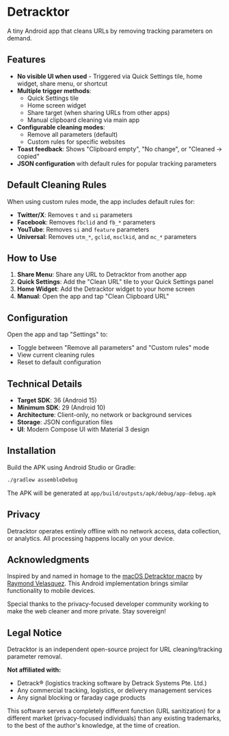 # Detracktor

A tiny Android app that cleans URLs by removing tracking parameters on demand.

## Features

- **No visible UI when used** - Triggered via Quick Settings tile, home widget, share menu, or shortcut
- **Multiple trigger methods**:
  - Quick Settings tile
  - Home screen widget
  - Share target (when sharing URLs from other apps)
  - Manual clipboard cleaning via main app
- **Configurable cleaning modes**:
  - Remove all parameters (default)
  - Custom rules for specific websites
- **Toast feedback**: Shows "Clipboard empty", "No change", or "Cleaned → copied"
- **JSON configuration** with default rules for popular tracking parameters

## Default Cleaning Rules

When using custom rules mode, the app includes default rules for:

- **Twitter/X**: Removes `t` and `si` parameters
- **Facebook**: Removes `fbclid` and `fb_*` parameters  
- **YouTube**: Removes `si` and `feature` parameters
- **Universal**: Removes `utm_*`, `gclid`, `msclkid`, and `mc_*` parameters

## How to Use

1. **Share Menu**: Share any URL to Detracktor from another app
2. **Quick Settings**: Add the "Clean URL" tile to your Quick Settings panel
3. **Home Widget**: Add the Detracktor widget to your home screen
4. **Manual**: Open the app and tap "Clean Clipboard URL"

## Configuration

Open the app and tap "Settings" to:
- Toggle between "Remove all parameters" and "Custom rules" mode
- View current cleaning rules
- Reset to default configuration

## Technical Details

- **Target SDK**: 36 (Android 15)
- **Minimum SDK**: 29 (Android 10)
- **Architecture**: Client-only, no network or background services
- **Storage**: JSON configuration files
- **UI**: Modern Compose UI with Material 3 design

## Installation

Build the APK using Android Studio or Gradle:

```bash
./gradlew assembleDebug
```

The APK will be generated at `app/build/outputs/apk/debug/app-debug.apk`

## Privacy

Detracktor operates entirely offline with no network access, data collection, or analytics. All processing happens locally on your device.

## Acknowledgments

Inspired by and named in homage to the [macOS Detracktor macro](https://monvelasquez.com/articles/2021-09/detracktor) by [Raymond Velasquez](https://github.com/rvelasq). This Android implementation brings similar functionality to mobile devices.

Special thanks to the privacy-focused developer community working to make the web cleaner and more private. Stay sovereign!

## Legal Notice

Detracktor is an independent open-source project for URL cleaning/tracking parameter removal.

**Not affiliated with:**
- Detrack® (logistics tracking software by Detrack Systems Pte. Ltd.)  
- Any commercial tracking, logistics, or delivery management services
- Any signal blocking or faraday cage products

This software serves a completely different function (URL sanitization) for a different market (privacy-focused individuals) than any existing trademarks, to the best of the author's knowledge, at the time of creation.
